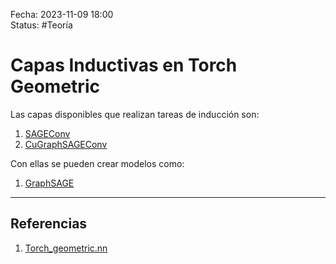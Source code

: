 Fecha: 2023-11-09 18:00  
Status: #Teoría

# Capas Inductivas en Torch Geometric

Las capas disponibles que realizan tareas de inducción son:

1. [SAGEConv](https://pytorch-geometric.readthedocs.io/en/latest/generated/torch_geometric.nn.conv.SAGEConv.html#torch_geometric.nn.conv.SAGEConv)
2. [CuGraphSAGEConv](https://pytorch-geometric.readthedocs.io/en/latest/generated/torch_geometric.nn.conv.CuGraphSAGEConv.html#torch_geometric.nn.conv.CuGraphSAGEConv)

Con ellas se pueden crear modelos como:
1. [GraphSAGE](https://pytorch-geometric.readthedocs.io/en/latest/generated/torch_geometric.nn.models.GraphSAGE.html#torch_geometric.nn.models.GraphSAGE)

---
## Referencias

1. [Torch_geometric.nn](https://pytorch-geometric.readthedocs.io/en/latest/modules/nn.html)
